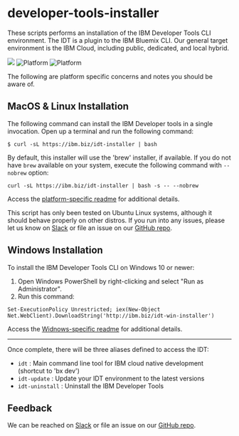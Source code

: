 # developer-tools-installer
These scripts performs an installation of the IBM Developer Tools CLI environment. The IDT is a plugin to the IBM Bluemix CLI. Our general target environment is the IBM Cloud, including public, dedicated, and local hybrid.


[![](https://img.shields.io/badge/bluemix-powered-blue.svg)](https://bluemix.net)
![Platform](https://img.shields.io/badge/platform-BASH-lightgrey.svg?style=flat)
![Platform](https://img.shields.io/badge/platform-PowerShell-lightgrey.svg?style=flat)


The following are platform specific concerns and notes you should be aware of.

## MacOS &amp; Linux Installation

The following command can install the IBM Developer tools in a single invocation.  Open up a terminal and run the following command:

```
$ curl -sL https://ibm.biz/idt-installer | bash
```

By default, this installer will use the 'brew' installer, if available. If you do not have `brew` available on your system, execute the following command with `--nobrew` option:

```
curl -sL https://ibm.biz/idt-installer | bash -s -- --nobrew
```

Access the [platform-specific readme](./linux-installer/README.md) for additional details.

This script has only been tested on Ubuntu Linux systems, although it should behave properly on other distros. If you run into any issues, please let us know on [Slack](https://ibm.biz/IBMCloudNativeSlack) or file an issue on our [GitHub repo](https://github.com/ibm-cloud-tools/idt-installer).



## Windows Installation
To install the IBM Developer Tools CLI on Windows 10 or newer:

1. Open Windows PowerShell by right-clicking and select "Run as Administrator".
2. Run this command:
```
Set-ExecutionPolicy Unrestricted; iex(New-Object Net.WebClient).DownloadString('http://ibm.biz/idt-win-installer')
```

Access the [Widnows-specific readme](./windows-installer/README.md) for additional details.

--- 

Once complete, there will be three aliases defined to access the IDT:
- `idt` : Main command line tool for IBM cloud native development (shortcut to 'bx dev')
- `idt-update` : Update your IDT environment to the latest versions
- `idt-uninstall` : Uninstall the IBM Developer Tools


## Feedback

We can be reached on [Slack](https://ibm.biz/IBMCloudNativeSlack) or file an issue on our [GitHub repo](https://github.com/ibm-cloud-tools/idt-installer).